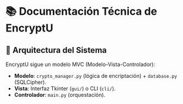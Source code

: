 # 📚 Documentación Técnica de EncryptU

## 🔧 Arquitectura del Sistema
EncryptU sigue un modelo MVC (Modelo-Vista-Controlador):
- **Modelo**: `crypto_manager.py` (lógica de encriptación) + `database.py` (SQLCipher).
- **Vista**: Interfaz Tkinter (`gui/`) o CLI (`cli/`).
- **Controlador**: `main.py` (orquestación).
